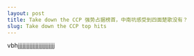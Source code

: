```yaml
---
layout: post
title: Take down the CCP 强势占据榜首，中南坑感受到四面楚歌没有？
slug: Take down the CCP top hits
---
```


vbhjjjjjjjjjjjjjjjjjjjjjjjjj
